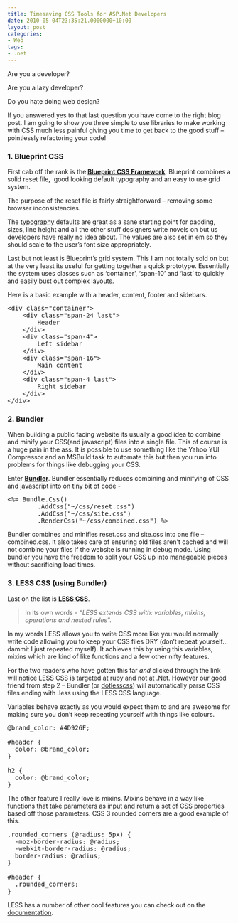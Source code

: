 ```yaml
---
title: Timesaving CSS Tools for ASP.Net Developers
date: 2010-05-04T23:35:21.0000000+10:00
layout: post
categories:
- Web
tags:
- .net
---
```


Are you a developer?

Are you a lazy developer?

Do you hate doing web design?

If you answered yes to that last question you have come to the right blog post. I am going to show you three simple to use libraries to make working with CSS much less painful giving you time to get back to the good stuff – pointlessly refactoring your code!
<h3>1. Blueprint CSS</h3>
First cab off the rank is the<strong> </strong><a href="http://www.blueprintcss.org/" target="_blank"><strong>Blueprint CSS Framework</strong></a>. Blueprint combines a solid reset file,  good looking default typography and an easy to use grid system.

The purpose of the reset file is fairly straightforward – removing some browser inconsistencies.

The <a href="http://www.blueprintcss.org/tests/parts/elements.html" target="_blank">typography</a> defaults are great as a sane starting point for padding, sizes, line height and all the other stuff designers write novels on but us developers have really no idea about. The values are also set in em so they should scale to the user’s font size appropriately.

Last but not least is Blueprint’s grid system. This I am not totally sold on but at the very least its useful for getting together a quick prototype. Essentially the system uses classes such as ‘container’, ‘span-10’ and ‘last’ to quickly and easily bust out complex layouts.

Here is a basic example with a header, content, footer and sidebars.
<pre class="prettyprint">&lt;div class="container"&gt;
    &lt;div class="span-24 last"&gt;
        Header
    &lt;/div&gt;
    &lt;div class="span-4"&gt;
        Left sidebar
    &lt;/div&gt;
    &lt;div class="span-16"&gt;
        Main content
    &lt;/div&gt;
    &lt;div class="span-4 last"&gt;
        Right sidebar
    &lt;/div&gt;
&lt;/div&gt;</pre>
<h3>2. Bundler</h3>
When building a public facing website its usually a good idea to combine and minify your CSS(and javascript) files into a single file. This of course is a huge pain in the ass. It is possible to use something like the Yahoo YUI Compressor and an MSBuild task to automate this but then you run into problems for things like debugging your CSS.

Enter <a href="http://github.com/jetheredge/bundler" target="_blank"><strong>Bundler</strong></a>. Bundler essentially reduces combining and minifying of CSS and javascript into on tiny bit of code -
<pre class="prettyprint">&lt;%= Bundle.Css()
        .AddCss("~/css/reset.css")
        .AddCss("~/css/site.css")
        .RenderCss("~/css/combined.css") %&gt;</pre>
Bundler combines and minifies reset.css and site.css into one file – combined.css. It also takes care of ensuring old files aren't cached and will not combine your files if the website is running in debug mode. Using bundler you have the freedom to split your CSS up into manageable pieces without sacrificing load times.
<h3>3. LESS CSS (using Bundler)</h3>
Last on the list is <a href="http://lesscss.org/" target="_blank"><strong>LESS CSS</strong></a>.
<blockquote>In its own words - <em>“LESS extends CSS with: variables, mixins, operations and nested rules</em>”.</blockquote>
In my words LESS allows you to write CSS more like you would normally write code allowing you to keep your CSS files DRY (don’t repeat yourself… dammit I just repeated myself). It achieves this by using this variables, mixins which are kind of like functions and a few other nifty features.

For the two readers who have gotten this far <em>and</em> clicked through the link will notice LESS CSS is targeted at ruby and not at .Net. However our good friend from step 2 – Bundler (or <a href="http://www.dotlesscss.com/" target="_blank">dotlesscss</a>) will automatically parse CSS files ending with .less using the LESS CSS language.

Variables behave exactly as you would expect them to and are awesome for making sure you don’t keep repeating yourself with things like colours.
<pre class="brush: css;">@brand_color: #4D926F;

#header {
  color: @brand_color;
}

h2 {
  color: @brand_color;
}</pre>
The other feature I really love is mixins. Mixins behave in a way like functions that take parameters as input and return a set of CSS properties based off those parameters. CSS 3 rounded corners are a good example of this.
<pre class="brush: css;">.rounded_corners (@radius: 5px) {
  -moz-border-radius: @radius;
  -webkit-border-radius: @radius;
  border-radius: @radius;
}

#header {
  .rounded_corners;
}</pre>
LESS has a number of other cool features you can check out on the <a href="http://lesscss.org/docs" target="_blank">documentation</a>.